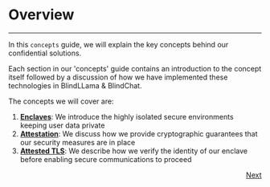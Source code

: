 # Overview
________________________________________________________

In this `concepts` guide, we will explain the key concepts behind our confidential solutions.

Each section in our 'concepts' guide contains an introduction to the concept itself followed by a discussion of how we have implemented these technologies in BlindLLama & BlindChat.

The concepts we will cover are:

  1. [**Enclaves**](./enclaves.md): We introduce the highly isolated secure environments keeping user data private
  2. [**Attestation**](./attestation.md): We discuss how we provide cryptographic guarantees that our security measures are in place
  3. [**Attested TLS**](./TPMs.md): We describe how we verify the identity of our enclave before enabling secure communications to proceed

<div style="text-align: right;">
  <a href="../enclaves" class="btn">Next</a>
</div>